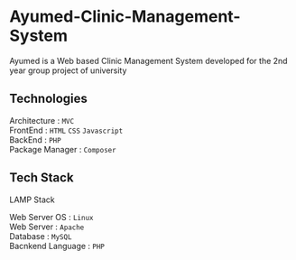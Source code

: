 # Ayumed-Clinic-Management-System
Ayumed is a Web based Clinic Management System developed for the 2nd year group project of university

## Technologies

Architecture : `MVC`\
FrontEnd : `HTML` `CSS` `Javascript`\
BackEnd : `PHP`\
Package Manager : `Composer`

## Tech Stack

LAMP Stack

Web Server OS : `Linux`\
Web Server : `Apache`\
Database : `MySQL`\
Bacnkend Language : `PHP`
